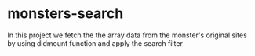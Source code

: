 # monsters-search
In this project we fetch the the array data from the monster's original sites by using didmount function and apply the search filter
